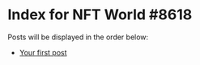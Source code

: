 # Index for NFT World #8618
Posts will be displayed in the order below:

- [Your first post](./001-first.md)

